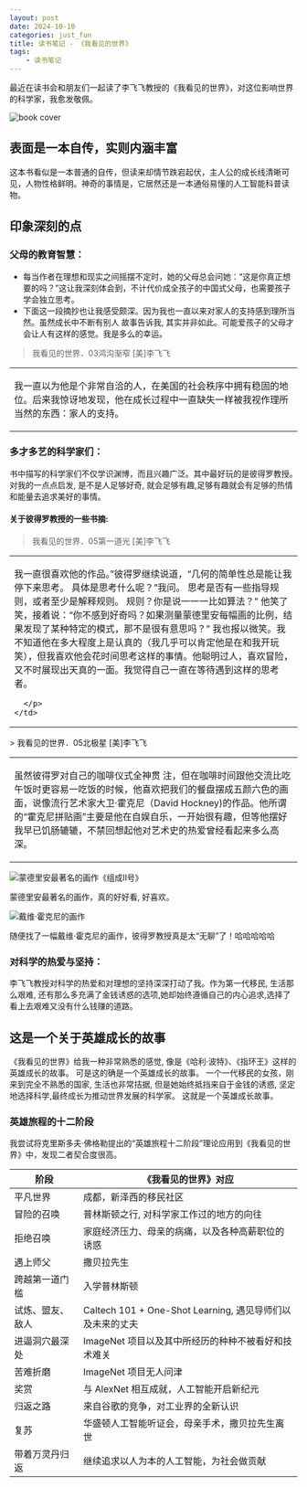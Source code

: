 ```yaml
---
layout: post
date: 2024-10-10
categories: just_fun
title: 读书笔记 - 《我看见的世界》
tags:
    - 读书笔记
---
```



最近在读书会和朋友们一起读了李飞飞教授的《我看见的世界》，对这位影响世界的科学家，我愈发敬佩。


<img src="{{ post.url }}/assets/blogimages/8.png" alt="book cover">

## 表面是一本自传，实则内涵丰富

这本书看似是一本普通的自传，但读来却情节跌宕起伏，主人公的成长线清晰可见，人物性格鲜明。神奇的事情是，它居然还是一本通俗易懂的人工智能科普读物。

## 印象深刻的点

### 父母的教育智慧： 
  * 每当作者在理想和现实之间摇摆不定时，她的父母总会问她：“这是你真正想要的吗？”这让我深刻体会到，不计代价成全孩子的中国式父母，也需要孩子学会独立思考。
  * 下面这一段摘抄也让我感受颇深。因为我也一直以来对家人的支持感到理所当然。虽然成长中不断有别人 故事告诉我, 其实并非如此。可能爱孩子的父母才会让人有这样的感觉。我是多么的幸运。
> 我看见的世界．03鸿沟渐窄 [美]李飞飞
<table>
  <tr>
    <td>
      <p>
我一直以为他是个非常自洽的人，在美国的社会秩序中拥有稳固的地位。后来我惊讶地发现，他在成长过程中一直缺失一样被我视作理所当然的东西：家人的支持。
      </p>
    </td>
  </tr>
</table>

### 多才多艺的科学家们： 

书中描写的科学家们不仅学识渊博，而且兴趣广泛。其中最好玩的是彼得罗教授。对我的一点点启发, 是不是人足够好奇, 就会足够有趣,足够有趣就会有足够的热情和能量去追求美好的事情。
#### 关于彼得罗教授的一些书摘:

> 我看见的世界．05第一道光 [美]李飞飞
<table>
  <tr>
    <td>
      <p>

我一直很喜欢他的作品。”彼得罗继续说道，“几何的简单性总是能让我停下来思考。
具体是思考什么呢？”我问。
思考是否有一些指导规则，或者至少是解释规则。
规则？你是说一一一比如算法？”
他笑了笑，接着说：“你不感到好奇吗？如果测量蒙德里安每幅画的比例，结果发现了某种特定的模式，那不是很有意思吗？”
我也报以微笑。我不知道他在多大程度上是认真的（我几乎可以肯定他是在和我开玩笑），但我喜欢他会花时间思考这样的事情。他聪明过人，喜欢冒险，又不时展现出天真的一面。我觉得自己一直在等待遇到这样的思考者。

      </p>
    </td>
  </tr>
</table>
> 我看见的世界．05北极星 [美]李飞飞
<table>
  <tr>
    <td>
      <p>
      虽然彼得罗对自己的咖啡仪式全神贯 注，但在咖啡时间跟他交流比吃午饭时更容易一吃饭的时候，他喜欢把我们的餐盘摆成五颜六色的画面，说像流行艺术家大卫·霍克尼（David Hockney)的作品。他所谓的“霍克尼拼贴画”主要是他在自娱自乐，一开始很有趣，但等他摆好我早已饥肠辘辘，不禁回想起他对艺术史的热爱曾经看起来多么高深。
      </p>
    </td>
  </tr>
</table>

<img src="{{ post.url }}/assets/blogimages/10.png" alt="蒙德里安最著名的画作《组成Ⅱ号》">

蒙德里安最著名的画作，真的好好看, 好喜欢。

<img src="{{ post.url }}/assets/blogimages/9.png" alt="戴维·霍克尼的画作">

随便找了一幅戴维·霍克尼的画作，彼得罗教授真是太“无聊”了！哈哈哈哈哈

### 对科学的热爱与坚持：
李飞飞教授对科学的热爱和对理想的坚持深深打动了我。作为第一代移民, 生活那么艰难, 还有那么多充满了金钱诱惑的选项,她却始终遵循自己的内心追求,选择了看上去艰难又没有什么钱赚的道路。

## 这是一个关于英雄成长的故事
《我看见的世界》给我一种非常熟悉的感觉, 像是《哈利·波特》、《指环王》这样的英雄成长的故事。
可是这的确是一个英雄成长的故事。
一个一代移民的女孩，刚来到完全不熟悉的国家, 生活也非常拮据, 但是她始终抵挡来自于金钱的诱惑, 坚定地选择科学,最终成长为推动世界发展的科学家。
这就是一个英雄成长故事。

### 英雄旅程的十二阶段

我尝试将克里斯多夫·佛格勒提出的“英雄旅程十二阶段”理论应用到《我看见的世界》中，发现二者契合度很高。

| 阶段 | 《我看见的世界》对应 |
|---|---|
| 平凡世界 | 成都，新泽西的移民社区 |
| 冒险的召唤 | 普林斯顿之行, 对科学家工作过的地方的向往 |
| 拒绝召唤 | 家庭经济压力、母亲的病痛，以及各种高薪职位的诱惑 |
| 遇上师父 | 撒贝拉先生 |
| 跨越第一道门槛 | 入学普林斯顿 |
| 试炼、盟友、敌人 | Caltech 101 + One-Shot Learning, 遇见导师们以及未来的丈夫 |
| 进逼洞穴最深处 | ImageNet 项目以及其中所经历的种种不被看好和技术难关 |
| 苦难折磨 | ImageNet 项目无人问津 |
| 奖赏 | 与 AlexNet 相互成就，人工智能开启新纪元 |
| 归返之路 | 来自谷歌的竞争，对工业界的全新认识 |
| 复苏 | 华盛顿人工智能听证会，母亲手术，撒贝拉先生离世 |
| 带着万灵丹归返 | 继续追求以人为本的人工智能，为社会做贡献 |









